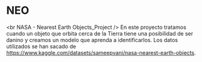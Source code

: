 # NEO
<br NASA - Nearest Earth Objects_Project />
En este proyecto tratamos cuando un objeto que orbita cerca de la Tierra tiene una posibilidad de ser danino y creamos un modelo que aprenda a identificarlos.
Los datos utilizados se han sacado de https://www.kaggle.com/datasets/sameepvani/nasa-nearest-earth-objects.
